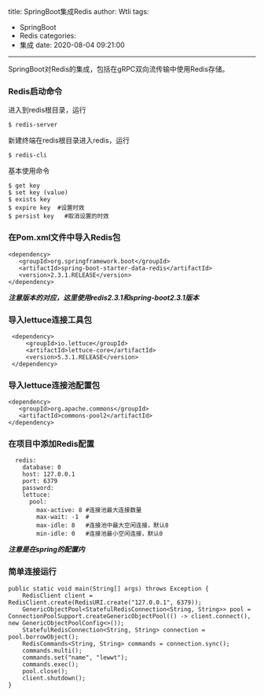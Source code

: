 title: SpringBoot集成Redis
author: Wtli
tags:
  - SpringBoot
  - Redis
categories:
  - 集成
date: 2020-08-04 09:21:00
---
SpringBoot对Redis的集成，包括在gRPC双向流传输中使用Redis存储。
<!-- more -->

### Redis启动命令

进入到redis根目录，运行
```
$ redis-server
```
新建终端在redis根目录进入redis，运行
```
$ redis-cli
```
基本使用命令
```
$ get key
$ set key (value)
$ exists key
$ expire key  #设置时效
$ persist key	#取消设置的时效
```


### 在Pom.xml文件中导入Redis包

```
<dependency>
   <groupId>org.springframework.boot</groupId>
   <artifactId>spring-boot-starter-data-redis</artifactId>
   <version>2.3.1.RELEASE</version>
</dependency>
```

***注意版本的对应，这里使用redis2.3.1和spring-boot2.3.1版本***

### 导入lettuce连接工具包

```
 <dependency>
     <groupId>io.lettuce</groupId>
     <artifactId>lettuce-core</artifactId>
     <version>5.3.1.RELEASE</version>
 </dependency>
```
### 导入lettuce连接池配置包

```
<dependency>
   <groupId>org.apache.commons</groupId>
   <artifactId>commons-pool2</artifactId>
</dependency>
```

### 在项目中添加Redis配置
```
  redis:
    database: 0
    host: 127.0.0.1
    port: 6379
    password:
    lettuce:
      pool:
        max-active: 8 #连接池最大连接数量
        max-wait: -1  #
        max-idle: 8   #连接池中最大空闲连接，默认8
        min-idle: 0   #连接池最小空闲连接，默认0
```
***注意是在spring的配置内***

### 简单连接运行

```
public static void main(String[] args) throws Exception {
    RedisClient client = RedisClient.create(RedisURI.create("127.0.0.1", 6379));
    GenericObjectPool<StatefulRedisConnection<String, String>> pool = ConnectionPoolSupport.createGenericObjectPool(() -> client.connect(), new GenericObjectPoolConfig<>());
    StatefulRedisConnection<String, String> connection = pool.borrowObject();
    RedisCommands<String, String> commands = connection.sync();
    commands.multi();
    commands.set("name", "lewwt");
    commands.exec();
    pool.close();
    client.shutdown();
}
```